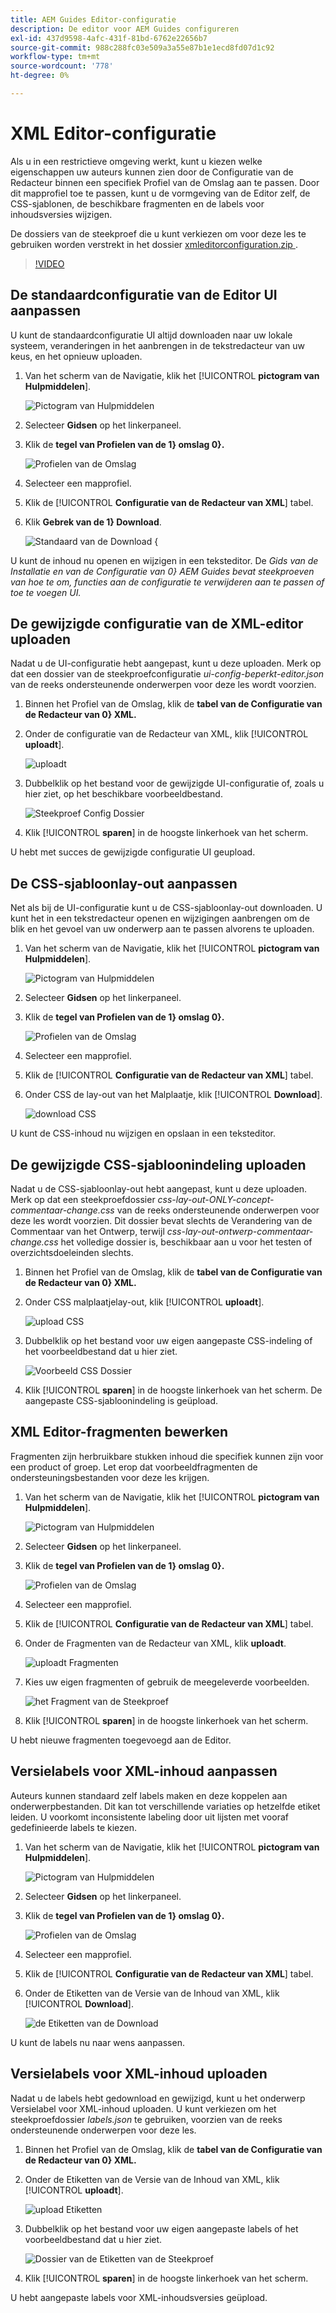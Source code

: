 ```yaml
---
title: AEM Guides Editor-configuratie
description: De editor voor AEM Guides configureren
exl-id: 437d9598-4afc-431f-81bd-6762e22656b7
source-git-commit: 988c288fc03e509a3a55e87b1e1ecd8fd07d1c92
workflow-type: tm+mt
source-wordcount: '778'
ht-degree: 0%

---
```


# XML Editor-configuratie

Als u in een restrictieve omgeving werkt, kunt u kiezen welke eigenschappen uw auteurs kunnen zien door de Configuratie van de Redacteur binnen een specifiek Profiel van de Omslag aan te passen. Door dit mapprofiel toe te passen, kunt u de vormgeving van de Editor zelf, de CSS-sjablonen, de beschikbare fragmenten en de labels voor inhoudsversies wijzigen.

De dossiers van de steekproef die u kunt verkiezen om voor deze les te gebruiken worden verstrekt in het dossier [ xmleditorconfiguration.zip ](assets/xmleditorconfiguration.zip).

>[!VIDEO](https://video.tv.adobe.com/v/342762?quality=12&learn=on)

## De standaardconfiguratie van de Editor UI aanpassen

U kunt de standaardconfiguratie UI altijd downloaden naar uw lokale systeem, veranderingen in het aanbrengen in de tekstredacteur van uw keus, en het opnieuw uploaden.

1. Van het scherm van de Navigatie, klik het [!UICONTROL **pictogram van Hulpmiddelen**].

   ![ Pictogram van Hulpmiddelen ](images/reuse/tools-icon.png)

1. Selecteer **Gidsen** op het linkerpaneel.

1. Klik de **tegel van Profielen van de 1&rbrace; omslag 0&rbrace;.**

   ![ Profielen van de Omslag ](images/reuse/folder-profiles-tile.png)

1. Selecteer een mapprofiel.

1. Klik de [!UICONTROL **Configuratie van de Redacteur van XML**] tabel.

1. Klik **Gebrek van de 1&rbrace; Download**.

   ![ Standaard van de Download &lbrace;](images/lesson-4/download-default.png)

U kunt de inhoud nu openen en wijzigen in een teksteditor. De _Gids van de Installatie en van de Configuratie van 0&rbrace; AEM Guides bevat steekproeven van hoe te om, functies aan de configuratie te verwijderen aan te passen of toe te voegen UI._

## De gewijzigde configuratie van de XML-editor uploaden

Nadat u de UI-configuratie hebt aangepast, kunt u deze uploaden. Merk op dat een dossier van de steekproefconfiguratie _ui-config-beperkt-editor.json_ van de reeks ondersteunende onderwerpen voor deze les wordt voorzien.

1. Binnen het Profiel van de Omslag, klik de **tabel van de Configuratie van de Redacteur van 0&rbrace; XML.**

1. Onder de configuratie van de Redacteur van XML, klik [!UICONTROL **uploadt**].

   ![ uploadt ](images/lesson-4/upload.png)

1. Dubbelklik op het bestand voor de gewijzigde UI-configuratie of, zoals u hier ziet, op het beschikbare voorbeeldbestand.

   ![ Steekproef Config Dossier ](images/lesson-4/sample-config-file.png)

1. Klik [!UICONTROL **sparen**] in de hoogste linkerhoek van het scherm.

U hebt met succes de gewijzigde configuratie UI geupload.

## De CSS-sjabloonlay-out aanpassen

Net als bij de UI-configuratie kunt u de CSS-sjabloonlay-out downloaden. U kunt het in een tekstredacteur openen en wijzigingen aanbrengen om de blik en het gevoel van uw onderwerp aan te passen alvorens te uploaden.

1. Van het scherm van de Navigatie, klik het [!UICONTROL **pictogram van Hulpmiddelen**].

   ![ Pictogram van Hulpmiddelen ](images/reuse/tools-icon.png)

1. Selecteer **Gidsen** op het linkerpaneel.

1. Klik de **tegel van Profielen van de 1&rbrace; omslag 0&rbrace;.**

   ![ Profielen van de Omslag ](images/reuse/folder-profiles-tile.png)

1. Selecteer een mapprofiel.

1. Klik de [!UICONTROL **Configuratie van de Redacteur van XML**] tabel.

1. Onder CSS de lay-out van het Malplaatje, klik [!UICONTROL **Download**].

   ![ download CSS ](images/lesson-4/download-css.png)

U kunt de CSS-inhoud nu wijzigen en opslaan in een teksteditor.

## De gewijzigde CSS-sjabloonindeling uploaden

Nadat u de CSS-sjabloonlay-out hebt aangepast, kunt u deze uploaden. Merk op dat een steekproefdossier _css-lay-out-ONLY-concept-commentaar-change.css_ van de reeks ondersteunende onderwerpen voor deze les wordt voorzien. Dit dossier bevat slechts de Verandering van de Commentaar van het Ontwerp, terwijl _css-lay-out-ontwerp-commentaar-change.css_ het volledige dossier is, beschikbaar aan u voor het testen of overzichtsdoeleinden slechts.

1. Binnen het Profiel van de Omslag, klik de **tabel van de Configuratie van de Redacteur van 0&rbrace; XML.**

1. Onder CSS malplaatjelay-out, klik [!UICONTROL **uploadt**].

   ![ upload CSS ](images/lesson-4/upload-css.png)

1. Dubbelklik op het bestand voor uw eigen aangepaste CSS-indeling of het voorbeeldbestand dat u hier ziet.

   ![ Voorbeeld CSS Dossier ](images/lesson-4/sample-css-file.png)

1. Klik [!UICONTROL **sparen**] in de hoogste linkerhoek van het scherm.
De aangepaste CSS-sjabloonindeling is geüpload.

## XML Editor-fragmenten bewerken

Fragmenten zijn herbruikbare stukken inhoud die specifiek kunnen zijn voor een product of groep. Let erop dat voorbeeldfragmenten de ondersteuningsbestanden voor deze les krijgen.

1. Van het scherm van de Navigatie, klik het [!UICONTROL **pictogram van Hulpmiddelen**].

   ![ Pictogram van Hulpmiddelen ](images/reuse/tools-icon.png)

1. Selecteer **Gidsen** op het linkerpaneel.

1. Klik de **tegel van Profielen van de 1&rbrace; omslag 0&rbrace;.**

   ![ Profielen van de Omslag ](images/reuse/folder-profiles-tile.png)

1. Selecteer een mapprofiel.

1. Klik de [!UICONTROL **Configuratie van de Redacteur van XML**] tabel.

1. Onder de Fragmenten van de Redacteur van XML, klik **uploadt**.

   ![ uploadt Fragmenten ](images/lesson-4/upload-snippets.png)

1. Kies uw eigen fragmenten of gebruik de meegeleverde voorbeelden.

   ![ het Fragment van de Steekproef ](images/lesson-4/sample-snippet.png)

1. Klik [!UICONTROL **sparen**] in de hoogste linkerhoek van het scherm.

U hebt nieuwe fragmenten toegevoegd aan de Editor.

## Versielabels voor XML-inhoud aanpassen

Auteurs kunnen standaard zelf labels maken en deze koppelen aan onderwerpbestanden. Dit kan tot verschillende variaties op hetzelfde etiket leiden. U voorkomt inconsistente labeling door uit lijsten met vooraf gedefinieerde labels te kiezen.

1. Van het scherm van de Navigatie, klik het [!UICONTROL **pictogram van Hulpmiddelen**].

   ![ Pictogram van Hulpmiddelen ](images/reuse/tools-icon.png)

1. Selecteer **Gidsen** op het linkerpaneel.

1. Klik de **tegel van Profielen van de 1&rbrace; omslag 0&rbrace;.**

   ![ Profielen van de Omslag ](images/reuse/folder-profiles-tile.png)

1. Selecteer een mapprofiel.

1. Klik de [!UICONTROL **Configuratie van de Redacteur van XML**] tabel.

1. Onder de Etiketten van de Versie van de Inhoud van XML, klik [!UICONTROL **Download**].

   ![ de Etiketten van de Download ](images/lesson-4/download-labels.png)

U kunt de labels nu naar wens aanpassen.

## Versielabels voor XML-inhoud uploaden

Nadat u de labels hebt gedownload en gewijzigd, kunt u het onderwerp Versielabel voor XML-inhoud uploaden. U kunt verkiezen om het steekproefdossier _labels.json_ te gebruiken, voorzien van de reeks ondersteunende onderwerpen voor deze les.

1. Binnen het Profiel van de Omslag, klik de **tabel van de Configuratie van de Redacteur van 0&rbrace; XML.**

1. Onder de Etiketten van de Versie van de Inhoud van XML, klik [!UICONTROL **uploadt**].

   ![ upload Etiketten ](images/lesson-4/upload-labels.png)

1. Dubbelklik op het bestand voor uw eigen aangepaste labels of het voorbeeldbestand dat u hier ziet.

   ![ Dossier van de Etiketten van de Steekproef ](images/lesson-4/sample-labels-file.png)

1. Klik [!UICONTROL **sparen**] in de hoogste linkerhoek van het scherm.

U hebt aangepaste labels voor XML-inhoudsversies geüpload.
